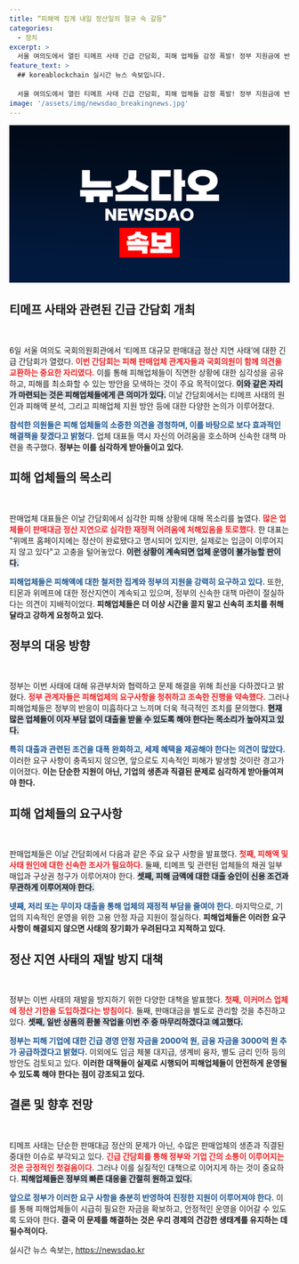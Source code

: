 ```yaml
---
title: “피해액 집계 내일 정산일의 절규 속 갈등”
categories:
  - 정치
excerpt: >
  서울 여의도에서 열린 티메프 사태 긴급 간담회, 피해 업체들 감정 폭발! 정부 지원금에 반발하는 업체들, 재발 방지 대책 촉구. 과연 제대로 된 대책이 마련될까? 클릭 후 자세한 내용을 확인하세요!
feature_text: >
  ## koreablockchain 실시간 뉴스 속보입니다.

  서울 여의도에서 열린 티메프 사태 긴급 간담회, 피해 업체들 감정 폭발! 정부 지원금에 반발하는 업체들, 재발 방지 대책 촉구. 과연 제대로 된 대책이 마련될까? 클릭 후 자세한 내용을 확인하세요!
image: '/assets/img/newsdao_breakingnews.jpg'
---
```


<p><img src="/assets/img/newsdao_breakingnews.jpg" alt="koreablockchain 속보" /></p>

<h2 data-ke-size="size26">티메프 사태와 관련된 긴급 간담회 개최</h2>

<p data-ke-size="size16">&nbsp;</p>

<p>6일 서울 여의도 국회의원회관에서 ‘티메프 대규모 판매대금 정산 지연 사태’에 대한 긴급 간담회가 열렸다. <b><span style="color: #ee2323;">이번 간담회는 피해 판매업체 관계자들과 국회의원이 함께 의견을 교환하는 중요한 자리였다.</span></b> 이를 통해 피해업체들이 직면한 상황에 대한 심각성을 공유하고, 피해를 최소화할 수 있는 방안을 모색하는 것이 주요 목적이었다. <b><span style="background-color: #21538527;">이와 같은 자리가 마련되는 것은 피해업체들에게 큰 의미가 있다.</span></b>  이날 간담회에서는 티메프 사태의 원인과 피해액 분석, 그리고 피해업체 지원 방안 등에 대한 다양한 논의가 이루어졌다. </p>

<p><b><span style="color: #1a5490;">참석한 의원들은 피해 업체들의 소중한 의견을 경청하며, 이를 바탕으로 보다 효과적인 해결책을 찾겠다고 밝혔다.</span></b> 업체 대표들 역시 자신의 어려움을 호소하며 신속한 대책 마련을 촉구했다. <b>정부는 이를 심각하게 받아들이고 있다.</b> </p>

<h2 data-ke-size="size26">피해 업체들의 목소리</h2>

<p data-ke-size="size16">&nbsp;</p>

<p>판매업체 대표들은 이날 간담회에서 심각한 피해 상황에 대해 목소리를 높였다. <b><span style="color: #ee2323;">많은 업체들이 판매대금 정산 지연으로 심각한 재정적 어려움에 처해있음을 토로했다.</span></b> 한 대표는 "위메프 홈페이지에는 정산이 완료됐다고 명시되어 있지만, 실제로는 입금이 이루어지지 않고 있다"고 고충을 털어놓았다. <b><span style="background-color: #21538527;">이런 상황이 계속되면 업체 운영이 불가능할 판이다.</span></b> </p>

<p><b><span style="color: #1a5490;">피해업체들은 피해액에 대한 철저한 집계와 정부의 지원을 강력히 요구하고 있다.</span></b> 또한, 티몬과 위메프에 대한 정산지연이 계속되고 있으며, 정부의 신속한 대책 마련이 절실하다는 의견이 지배적이었다. <b>피해업체들은 더 이상 시간을 끌지 말고 신속히 조치를 취해 달라고 강하게 요청하고 있다.</b> </p>

<h2 data-ke-size="size26">정부의 대응 방향</h2>

<p data-ke-size="size16">&nbsp;</p>

<p>정부는 이번 사태에 대해 유관부처와 협력하고 문제 해결을 위해 최선을 다하겠다고 밝혔다. <b><span style="color: #ee2323;">정부 관계자들은 피해업체의 요구사항을 청취하고 조속한 진행을 약속했다.</span></b> 그러나 피해업체들은 정부의 반응이 미흡하다고 느끼며 더욱 적극적인 조치를 문의했다. <b><span style="background-color: #21538527;">현재 많은 업체들이 이자 부담 없이 대출을 받을 수 있도록 해야 한다는 목소리가 높아지고 있다.</span></b> </p>

<p><b><span style="color: #1a5490;">특히 대출과 관련된 조건을 대폭 완화하고, 세제 혜택을 제공해야 한다는 의견이 많았다.</span></b> 이러한 요구 사항이 충족되지 않으면, 앞으로도 지속적인 피해가 발생할 것이란 경고가 이어졌다. <b>이는 단순한 지원이 아닌, 기업의 생존과 직결된 문제로 심각하게 받아들여져야 한다.</b> </p>

<h2 data-ke-size="size26">피해 업체들의 요구사항</h2>

<p data-ke-size="size16">&nbsp;</p>

<p>판매업체들은 이날 간담회에서 다음과 같은 주요 요구 사항을 발표했다. <b><span style="color: #ee2323;">첫째, 피해액 및 사태 원인에 대한 신속한 조사가 필요하다.</span></b> 둘째, 티메프 및 관련된 업체들의 채권 일부 매입과 구상권 청구가 이루어져야 한다. <b><span style="background-color: #21538527;">셋째, 피해 금액에 대한 대출 승인이 신용 조건과 무관하게 이루어져야 한다.</span></b> </p>

<p><b><span style="color: #1a5490;">넷째, 저리 또는 무이자 대출을 통해 업체의 재정적 부담을 줄여야 한다.</span></b> 마지막으로, 기업의 지속적인 운영을 위한 고용 안정 자금 지원이 절실하다. <b>피해업체들은 이러한 요구 사항이 해결되지 않으면 사태의 장기화가 우려된다고 지적하고 있다.</b> </p>

<h2 data-ke-size="size26">정산 지연 사태의 재발 방지 대책</h2>

<p data-ke-size="size16">&nbsp;</p>

<p>정부는 이번 사태의 재발을 방지하기 위한 다양한 대책을 발표했다. <b><span style="color: #ee2323;">첫째, 이커머스 업체에 정산 기한을 도입하겠다는 방침이다.</span></b> 둘째, 판매대금을 별도로 관리할 것을 추진하고 있다. <b><span style="background-color: #21538527;">셋째, 일반 상품의 환불 작업을 이번 주 중 마무리하겠다고 예고했다.</span></b> </p>

<p><b><span style="color: #1a5490;">정부는 피해 기업에 대한 긴급 경영 안정 자금을 2000억 원, 금융 자금을 3000억 원 추가 공급하겠다고 밝혔다.</span></b> 이외에도 임금 체불 대지급, 생계비 융자, 별도 금리 인하 등의 방안도 검토되고 있다. <b>이러한 대책들이 실제로 시행되어 피해업체들이 안전하게 운영될 수 있도록 해야 한다는 점이 강조되고 있다.</b> </p>

<h2 data-ke-size="size26">결론 및 향후 전망</h2>

<p data-ke-size="size16">&nbsp;</p>

<p>티메프 사태는 단순한 판매대금 정산의 문제가 아닌, 수많은 판매업체의 생존과 직결된 중대한 이슈로 부각되고 있다. <b><span style="color: #ee2323;">긴급 간담회를 통해 정부와 기업 간의 소통이 이루어지는 것은 긍정적인 첫걸음이다.</span></b> 그러나 이를 실질적인 대책으로 이어지게 하는 것이 중요하다. <b><span style="background-color: #21538527;">피해업체들은 정부의 빠른 대응을 간절히 원하고 있다.</span></b> </p>

<p><b><span style="color: #1a5490;">앞으로 정부가 이러한 요구 사항을 충분히 반영하여 진정한 지원이 이루어져야 한다.</span></b> 이를 통해 피해업체들이 시급히 필요한 자금을 확보하고, 안정적인 운영을 이어갈 수 있도록 도와야 한다. <b>결국 이 문제를 해결하는 것은 우리 경제의 건강한 생태계를 유지하는 데 필수적이다.</b> </p>
실시간 뉴스 속보는, <a href="https://newsdao.kr" rel="dofollow">https://newsdao.kr</a>



